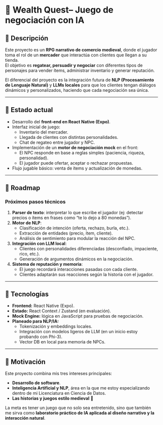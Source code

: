 # 🏰 Wealth Quest– Juego de negociación con IA

## 📖 Descripción
Este proyecto es un **RPG narrativo de comercio medieval**, donde el jugador toma el rol de un **mercader** que interactúa con clientes que llegan a su tienda.  
El objetivo es **regatear, persuadir y negociar** con diferentes tipos de personajes para vender ítems, administrar inventario y generar reputación.

El diferencial del proyecto es la integración futura de **NLP (Procesamiento de Lenguaje Natural)** y **LLMs locales** para que los clientes tengan diálogos dinámicos y personalizados, haciendo que cada negociación sea única.

---

## 🚀 Estado actual
- Desarrollo del **front-end en React Native (Expo)**.
- Interfaz inicial de juego:
  - Inventario del mercader.
  - Llegada de clientes con distintas personalidades.
  - Chat de regateo entre jugador y NPC.
- Implementación de un **motor de negociación mock** en el front:
  - El NPC responde en base a reglas simples (paciencia, riqueza, personalidad).
  - El jugador puede ofertar, aceptar o rechazar propuestas.
- Flujo jugable básico: venta de ítems y actualización de monedas.

---

## 🎯 Roadmap
### Próximos pasos técnicos
1. **Parser de texto**: interpretar lo que escribe el jugador (ej: detectar precios o ítems en frases como “te lo dejo a 80 monedas”).
2. **Motor de NLP**:
   - Clasificación de intención (oferta, rechazo, burla, etc.).
   - Extracción de entidades (precio, ítem, cliente).
   - Análisis de sentimiento para modular la reacción del NPC.
3. **Integración con LLM local**:
   - Clientes con personalidades diferenciadas (desconfiado, impaciente, rico, etc.).
   - Generación de argumentos dinámicos en la negociación.
4. **Sistema de reputación y memoria**:
   - El juego recordará interacciones pasadas con cada cliente.
   - Clientes adaptarán sus reacciones según la historia con el jugador.

---

## 🧰 Tecnologías
- **Frontend:** React Native (Expo).
- **Estado:** React Context / Zustand (en evaluación).
- **Mock Engine:** lógica en JavaScript para pruebas de negociación.
- **Planeado para NLP/IA:**  
  - Tokenización y embeddings locales.  
  - Integración con modelos ligeros de LLM (en un inicio estoy probando con Phi-3).  
  - Vector DB en local para memoria de NPCs.  

---

## 🌟 Motivación
Este proyecto combina mis tres intereses principales:
- **Desarrollo de software**.
- **Inteligencia Artificial y NLP**, área en la que me estoy especializando dentro de mi Licenciatura en Ciencia de Datos.
- **Las historias y juegos estilo medieval** 🏰

La meta es tener un juego que no solo sea entretenido, sino que también me sirva como **laboratorio práctico de IA aplicada al diseño narrativo y la interacción natural**.

